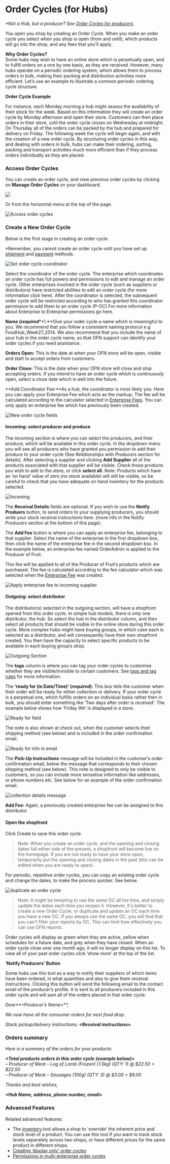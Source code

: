# Order Cycles \(for Hubs\)

_\*Not a Hub, but a producer? See_ [_Order Cycles for producers_](order-cycles-for-producers.md)_._

You open you shop by creating an Order Cycle. When you make an order cycle you select when you shop is open \(from and until\), which products will go into the shop, and any fees that you'll apply.

**Why Order Cycles?**    
Some hubs may wish to have an online store which is perpetually open, and to fulfill orders on a one by one basis, as they are received. However, many hubs operate on a periodic ordering system, which allows them to process orders in bulk, making their packing and distribution activities more efficient. Let’s use an example to illustrate a common periodic ordering cycle structure.

**Order Cycle Example**

For instance, each Monday morning a hub might assess the availability of their stock for the week. Based on this information they will create an order cycle by Monday afternoon and open their store. Customers can then place orders in their store, until the order cycle closes on Wednesday at midnight. On Thursday all of the orders can be packed by the hub and prepared for delivery on Friday. The following week the cycle will begin again, and with the creation of a new order cycle. By structuring order cycles in this way, and dealing with orders in bulk, hubs can make their ordering, sorting, packing and transport activities much more efficient than if they process orders individually as they are placed.

### Access Order Cycles

You can create an order cycle, and view previous order cycles by clicking on **Manage Order Cycles** on your dashboard.

![](../.gitbook/assets/order-cycle.png)

Or from the horizontal menu at the top of the page.

![Access order cycles](../.gitbook/assets/access-order-cycle.png)

### Create a New Order Cycle

Below is the first stage in creating an order cycle.

\*Remember, you cannot create an order cycle until you have set up [shipment](shipping-methods.md) and [payment](https://github.com/ofn-user-guide/ofn-user-guide-master/tree/d5a1113e673b0e22198ca207b1db61339799868a/payment-methods-2.md) methods.

![Set order cycle coordinator](../.gitbook/assets/set-coordinator.png)

Select the coordinator of the order cycle. The enterprise which coordinates an order cycle has full powers and permissions to edit and manage an order cycle. Other enterprises involved in the order cycle \(such as suppliers or distributors\) have restricted abilities to edit an order cycle \(for more information click here\). After the coordinator is selected, the subsequent order cycle will be restricted according to who has granted this coordinator permission to add them to an order cycle \(P-OC\).For more information about Enterprise to Enterprise permissions go here.

**Name \(**_**required**_**\):**Give your order cycle a name which is meaningful to you. We recommend that you follow a consistent naming protocol e.g FoodHub\_Week27\_2014. We also recommend that you include the name of your hub in the order cycle name, so that OFN support can identify your order cycles if you need assistance.

**Orders Open:** This is the date at when your OFN store will be open, visible and start to accept orders from customers.

**Order Close:** This is the date when your OFN store will close and stop accepting orders. If you intend to have an order cycle which is continuously open, select a close date which is well into the future.

**Add Coordinator Fee:**As a hub, the coordinator is most likely you. Here you can apply your Enterprise Fee which acts as the markup. The fee will be calculated according to the calculator selected in [Enterprise Fees](enterprise-fees.md). You can only apply an enterprise fee which has previously been created.

![New order cycle fields](../.gitbook/assets/new-order-cycle-3.png)

#### Incoming: select producer and produce

The incoming section is where you can select the producers, and their produce, which will be available in this order cycle. In the dropdown menu you will see all producers who have granted you permission to add their produce to your order cycle \(See _Relationships with Producers_ section for details\). After selecting a supplier and clicking **Add Supplier** all of the products associated with that supplier will be visible. Check those products you wish to add to the store, or click **select all.** Note: Products which have an ‘on hand’ value of zero \(no stock available\) will still be visible, so be careful to check that you have adequate on hand inventory for the products selected.

![Incoming](../.gitbook/assets/incomiing.png)

The **Receival Details** fields are optional. If you wish to use the **Notify Produers** button, to send orders to your supplying producers, you should write your stock receival instructions here. \(more info in the Notify Producers section at the bottom of this page\).

The **Add Fee** button is where you can apply an enterprise fee, belonging to that supplier. Select the name of the enterprise in the first dropdown box, then click the name of the enterprise fee in the second dropdown box. In the example below, an enterprise fee named OrderAdmin is applied to the Producer of Fruit.

This fee will be applied to all of the Producer of Fruit’s products which are purchased. The fee is calculated according to the fee calculator which was selected when the [Enterprise Fee](enterprise-fees.md) was created.

![Apply enterprise fee to incoming supplier](../.gitbook/assets/enterprise-fee.png)

#### Outgoing: select distributor

The distributor\(s\) selected in the outgoing section, will have a shopfront opened from this order cycle. In simple hub models, there is only one distributor, the hub. So select the hub in the distributor column, and then select all products that should be visible in the online store during this order cycle. More complex hubs might have buying groups, in which case each is selected as a distributor, and will consequently have their own shopfront created. You then have the capacity to select specific products to be available in each buying group’s shop.

![Outgoing Section](../.gitbook/assets/outoging-new.png)

The **tags** column is where you can tag your order cycles to customise whether they are visible/invisible to certain customers. See [tags and tag rules](../advanced-features/shop-setup/tags-and-tag-rules.md) for more information.

The **‘ready for \(ie Date/Time\)’ \(**_**required**_**\):** This box tells the customer when their order will be ready for either collection or delivery. If your order cycle is a perpetual one, which fulfills orders on an individual basis rather then in bulk, you should enter something like ‘Two days after order is received’. The example below shows how ‘Friday 9th’ is displayed in a store.

![Ready for field](../.gitbook/assets/ready-for.png)

The note is also shown at check out, when the customer selects their shipping method \(see below\) and is included in the order confirmation email.

![Ready for info in email](../.gitbook/assets/shipping-info.png)

The **Pick-Up Instructions** message will be included in the customer’s order confirmation email, below the message that corresponds to their chosen shipping method \(see below\). This note is designed to only be visible to customers, so you can include more sensetive information like addresses, or phone numbers etc. See below for an example of the order confirmation email.

![collection details message](../.gitbook/assets/collection-details.png)

**Add Fee:** Again, a previously created enterprise fee can be assigned to this distributor.

#### Open the shopfront

Click Create to save this order cycle.

> Note: When you create an order cycle, and the opening and closing dates fall either side of the present, a shopfront will become live on the homepage. If you are not ready to have your store open, temporarily put the opening and closing dates in the past \(this can be edited when you are ready to open\).

For periodic, repetitive order cycles, you can copy an existing order cycle and change the dates, to make the process quicker. See below.

![duplicate an order cycle](../.gitbook/assets/copy-order-cycle.png)

> Note: It might be tempting to use the same OC all the time, and simply update the dates each time you reopen it. However, it's better to create a new Order Cycle, or duplicate and update an OC each time you have a new OC. If you always use the same OC, you will find that you can't filter your reports by OC. This can limit how effectively you can use OFN reports.

Order cycles will display as green when they are active, yellow when schedules for a future date, and grey when they have closed. When an order cycle close over one month ago, it will no longer display on this list. To view all of your past order cycles click ‘show more’ at the top of the list.

**‘Notify Producers’ Button**

Some hubs use this tool as a way to notify their suppliers of which items have been ordered, in what quantities and also to give them receival instructions. Clicking this button will send the following email to the contact email of the producer’s profile. It is sent to all producers included in this order cycle and will sum all of the orders placed in that order cycle.

_Dear**&lt;Producer’s Name&gt;**,_

_We now have all the consumer orders for next food drop._

_Stock pickup/delivery instructions: **&lt;Receival instructions&gt;**._

### Orders summary

_Here is a summary of the orders for your products:_

_**&lt;Total products orders in this order cycle \(example below\)&gt;**  
– Producer of Meat – Leg of Lamb \(Frozen\) \(1.5kg\) \(QTY: 1\) @ $22.50 = $22.50  
– Producer of Meat – Sausages \(100g\) \(QTY: 3\) @ $3.00 = $9.00_

_Thanks and best wishes,_

_**&lt;Hub Name, address, phone number, email&gt;**_

### Advanced Features

Related advanced features:

* The [inventory ](../advanced-features/products/inventory-tool.md)tool allows a shop to 'override' the inherent price and stock level of a product. You can use this tool if you want to track stock levels separately across two shops, or have different prices for the same product in different shops.
* [Creating ‘display only’ order cycles](../advanced-features/order-cycles/display-only-order-cycles.md)
* [Permissions in multi-enterprise order cycles](../advanced-features/collaboration-with-other-enterprises/permissions-in-multi-enterprise-order-cycles.md)

